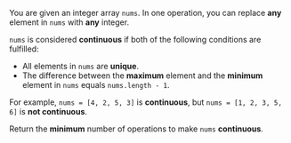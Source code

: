 You are given an integer array `nums`. In one operation, you can replace **any** element in `nums` with **any** integer.

`nums` is considered **continuous** if both of the following conditions are fulfilled:

- All elements in `nums` are **unique**.
- The difference between the **maximum** element and the **minimum** element in `nums` equals `nums.length - 1`.

For example, `nums = [4, 2, 5, 3]` is **continuous**, but `nums = [1, 2, 3, 5, 6]` is **not continuous**.

Return the **minimum** number of operations to make `nums` **continuous**.
